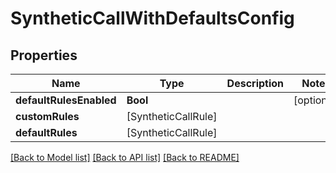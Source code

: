 # SyntheticCallWithDefaultsConfig

## Properties
Name | Type | Description | Notes
------------ | ------------- | ------------- | -------------
**defaultRulesEnabled** | **Bool** |  | [optional] 
**customRules** | [SyntheticCallRule] |  | 
**defaultRules** | [SyntheticCallRule] |  | 

[[Back to Model list]](../README.md#documentation-for-models) [[Back to API list]](../README.md#documentation-for-api-endpoints) [[Back to README]](../README.md)


